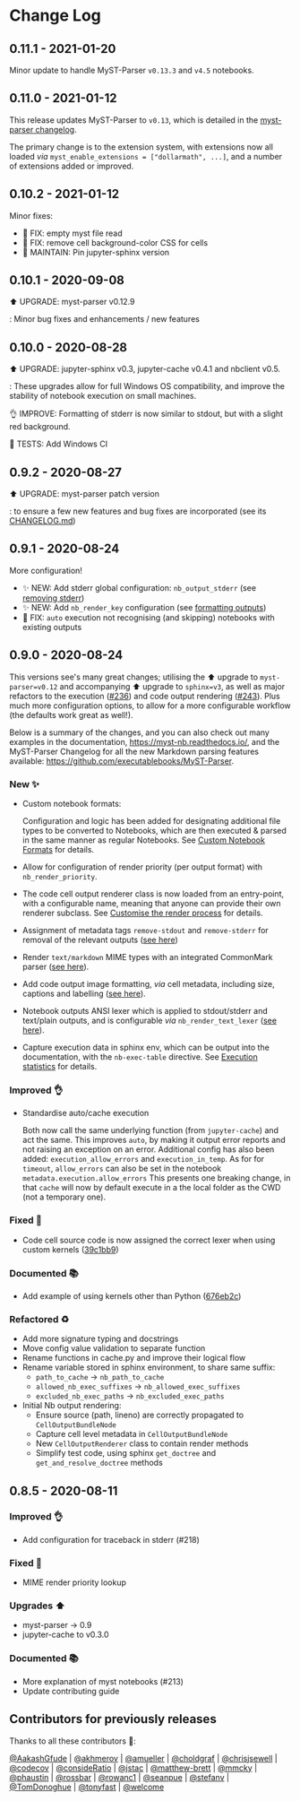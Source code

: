 # Change Log

## 0.11.1 - 2021-01-20

Minor update to handle MyST-Parser `v0.13.3` and `v4.5` notebooks.

## 0.11.0 - 2021-01-12

This release updates MyST-Parser to `v0.13`,
which is detailed in the [myst-parser changelog](https://myst-parser.readthedocs.io/en/latest/develop/_changelog.html).

The primary change is to the extension system, with extensions now all loaded *via* `myst_enable_extensions = ["dollarmath", ...]`,
and a number of extensions added or improved.

## 0.10.2 - 2021-01-12

Minor fixes:

- 🐛 FIX: empty myst file read
- 🐛 FIX: remove cell background-color CSS for cells
- 🔧 MAINTAIN: Pin jupyter-sphinx version

## 0.10.1 - 2020-09-08

⬆️ UPGRADE: myst-parser v0.12.9

: Minor bug fixes and enhancements / new features

## 0.10.0 - 2020-08-28

⬆️ UPGRADE: jupyter-sphinx v0.3, jupyter-cache v0.4.1 and nbclient v0.5.

: These upgrades allow for full Windows OS compatibility, and improve the stability of notebook execution on small machines.

👌 IMPROVE: Formatting of stderr is now similar to stdout, but with a slight red background.

🧪 TESTS: Add Windows CI

## 0.9.2 - 2020-08-27

⬆️ UPGRADE: myst-parser patch version

: to ensure a few new features and bug fixes are incorporated (see its [CHANGELOG.md](https://github.com/executablebooks/MyST-Parser/blob/master/CHANGELOG.md))

## 0.9.1 - 2020-08-24

More configuration!

- ✨ NEW: Add stderr global configuration: `nb_output_stderr`
  (see [removing stderr](https://myst-nb.readthedocs.io/en/latest/use/formatting_outputs.html#removing-stdout-and-stderr))
- ✨ NEW: Add `nb_render_key` configuration
  (see [formatting outputs](https://myst-nb.readthedocs.io/en/latest/use/formatting_outputs.html#images))
- 🐛 FIX: `auto` execution not recognising (and skipping) notebooks with existing outputs

## 0.9.0 - 2020-08-24

This versions see's many great changes; utilising the ⬆️ upgrade to `myst-parser=v0.12`
and accompanying ⬆️ upgrade to `sphinx=v3`,
as well as major refactors to the execution ([#236](https://github.com/executablebooks/MyST-NB/commit/2bc0c11cedbad6206f70546819fad85d779ce449)) and code output rendering ([#243](https://github.com/executablebooks/MyST-NB/commit/04f3bbb928cf1794e140de6a919fb58578753300)).
Plus much more configuration options, to allow for a more configurable workflow (the defaults work great as well!).

Below is a summary of the changes, and you can also check out many examples in the documentation, <https://myst-nb.readthedocs.io/>,
and the MyST-Parser Changelog for all the new Markdown parsing features available: <https://github.com/executablebooks/MyST-Parser>.

### New ✨

- Custom notebook formats:

  Configuration and logic has been added for designating additional file types to be converted to Notebooks, which are then executed & parsed in the same manner as regular Notebooks.
  See [Custom Notebook Formats](https://myst-nb.readthedocs.io/en/latest/examples/custom-formats.html) for details.

- Allow for configuration of render priority (per output format) with `nb_render_priority`.

- The code cell output renderer class is now loaded from an entry-point, with a configurable name,
  meaning that anyone can provide their own renderer subclass.
  See [Customise the render process](https://myst-nb.readthedocs.io/en/latest/use/formatting_outputs.html#customise-the-render-process) for details.

- Assignment of metadata tags `remove-stdout` and `remove-stderr` for removal of the relevant outputs ([see here](https://myst-nb.readthedocs.io/en/latest/use/formatting_outputs.html#removing-stdout-and-stderr))

- Render `text/markdown` MIME types with an integrated CommonMark parser ([see here](https://myst-nb.readthedocs.io/en/latest/use/formatting_outputs.html#markdown)).

- Add code output image formatting, *via* cell metadata, including size, captions and labelling ([see here](https://myst-nb.readthedocs.io/en/latest/use/formatting_outputs.html#images)).

- Notebook outputs ANSI lexer which is applied to stdout/stderr and text/plain outputs, and is configurable *via* `nb_render_text_lexer` ([see here](https://myst-nb.readthedocs.io/en/latest/use/formatting_outputs.html#ansi-outputs)).

- Capture execution data in sphinx env, which can be output into the documentation, with the `nb-exec-table` directive. See [Execution statistics](https://myst-nb.readthedocs.io/en/latest/use/execute.html#execution-statistics) for details.

### Improved 👌

- Standardise auto/cache execution

    Both now call the same underlying function (from `jupyter-cache`) and act the same.
    This improves `auto`, by making it output error reports and not raising an exception on an error.
    Additional config has also been added: `execution_allow_errors` and `execution_in_temp`.
    As for for `timeout`, `allow_errors` can also be set in the notebook `metadata.execution.allow_errors`
    This presents one breaking change, in that `cache` will now by default execute in a the local folder as the CWD (not a temporary one).

### Fixed 🐛

- Code cell source code is now assigned the correct lexer when using custom kernels ([39c1bb9](https://github.com/executablebooks/MyST-NB/commit/39c1bb99e73b35812474366f2f1760850fe40a57))

### Documented 📚

- Add example of using kernels other than Python ([676eb2c](https://github.com/executablebooks/MyST-NB/commit/676eb2c46b1ca605980180479c845b43ec64c5fb))

### Refactored ♻️

- Add more signature typing and docstrings
- Move config value validation to separate function
- Rename functions in cache.py and improve their logical flow
- Rename variable stored in sphinx environment, to share same suffix:
  - `path_to_cache` -> `nb_path_to_cache`
  - `allowed_nb_exec_suffixes` -> `nb_allowed_exec_suffixes`
  - `excluded_nb_exec_paths` -> `nb_excluded_exec_paths`
- Initial Nb output rendering:
  - Ensure source (path, lineno) are correctly propagated to `CellOutputBundleNode`
  - Capture cell level metadata in `CellOutputBundleNode`
  - New `CellOutputRenderer` class to contain render methods
  - Simplify test code, using sphinx `get_doctree` and `get_and_resolve_doctree` methods

## 0.8.5 - 2020-08-11

### Improved 👌

- Add configuration for traceback in stderr (#218)

### Fixed 🐛

- MIME render priority lookup

### Upgrades ⬆️

- myst-parser -> 0.9
- jupyter-cache to v0.3.0

### Documented 📚

- More explanation of myst notebooks (#213)
- Update contributing guide

## Contributors for previously releases

Thanks to all these contributors 🙏:

[@AakashGfude](https://github.com/search?q=repo%3Aexecutablebooks%2FMyST-NB+involves%3AAakashGfude+updated%3A2020-03-28..2020-08-11&type=Issues) | [@akhmerov](https://github.com/search?q=repo%3Aexecutablebooks%2FMyST-NB+involves%3Aakhmerov+updated%3A2020-03-28..2020-08-11&type=Issues) | [@amueller](https://github.com/search?q=repo%3Aexecutablebooks%2FMyST-NB+involves%3Aamueller+updated%3A2020-03-28..2020-08-11&type=Issues) | [@choldgraf](https://github.com/search?q=repo%3Aexecutablebooks%2FMyST-NB+involves%3Acholdgraf+updated%3A2020-03-28..2020-08-11&type=Issues) | [@chrisjsewell](https://github.com/search?q=repo%3Aexecutablebooks%2FMyST-NB+involves%3Achrisjsewell+updated%3A2020-03-28..2020-08-11&type=Issues) | [@codecov](https://github.com/search?q=repo%3Aexecutablebooks%2FMyST-NB+involves%3Acodecov+updated%3A2020-03-28..2020-08-11&type=Issues) | [@consideRatio](https://github.com/search?q=repo%3Aexecutablebooks%2FMyST-NB+involves%3AconsideRatio+updated%3A2020-03-28..2020-08-11&type=Issues) | [@jstac](https://github.com/search?q=repo%3Aexecutablebooks%2FMyST-NB+involves%3Ajstac+updated%3A2020-03-28..2020-08-11&type=Issues) | [@matthew-brett](https://github.com/search?q=repo%3Aexecutablebooks%2FMyST-NB+involves%3Amatthew-brett+updated%3A2020-03-28..2020-08-11&type=Issues) | [@mmcky](https://github.com/search?q=repo%3Aexecutablebooks%2FMyST-NB+involves%3Ammcky+updated%3A2020-03-28..2020-08-11&type=Issues) | [@phaustin](https://github.com/search?q=repo%3Aexecutablebooks%2FMyST-NB+involves%3Aphaustin+updated%3A2020-03-28..2020-08-11&type=Issues) | [@rossbar](https://github.com/search?q=repo%3Aexecutablebooks%2FMyST-NB+involves%3Arossbar+updated%3A2020-03-28..2020-08-11&type=Issues) | [@rowanc1](https://github.com/search?q=repo%3Aexecutablebooks%2FMyST-NB+involves%3Arowanc1+updated%3A2020-03-28..2020-08-11&type=Issues) | [@seanpue](https://github.com/search?q=repo%3Aexecutablebooks%2FMyST-NB+involves%3Aseanpue+updated%3A2020-03-28..2020-08-11&type=Issues) | [@stefanv](https://github.com/search?q=repo%3Aexecutablebooks%2FMyST-NB+involves%3Astefanv+updated%3A2020-03-28..2020-08-11&type=Issues) | [@TomDonoghue](https://github.com/search?q=repo%3Aexecutablebooks%2FMyST-NB+involves%3ATomDonoghue+updated%3A2020-03-28..2020-08-11&type=Issues) | [@tonyfast](https://github.com/search?q=repo%3Aexecutablebooks%2FMyST-NB+involves%3Atonyfast+updated%3A2020-03-28..2020-08-11&type=Issues) | [@welcome](https://github.com/search?q=repo%3Aexecutablebooks%2FMyST-NB+involves%3Awelcome+updated%3A2020-03-28..2020-08-11&type=Issues)
